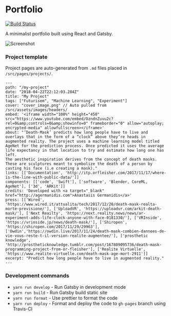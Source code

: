 # Portfolio

[![Build Status](https://travis-ci.com/juniorxsound/portfolio.svg?token=ztzi6EexNpaHGeSp1q8W&branch=master)](https://travis-ci.com/juniorxsound/portfolio)

A minimalist portfolio built using React and Gatsby.

![Screenshot](https://i.imgur.com/mOOcWFd.png)

### Project template
Project pages are auto-generated from `.md` files placed in `/src/pages/projects/`.
```
---
path: "/my-project"
date: "2018-04-22T22:12:03.284Z"
title: "My Project"
tags: ["Futurisem", "Machine Learning", "Experiment"]
cover: "cover_image.png" // Auto pulled from /src/assets/images/headers/
embed: '<iframe width="100%" height="450" src="https://www.youtube.com/embed/OzndnZuvu2c?rel=0&amp;controls=0&amp;showinfo=0" frameborder="0" allow="autoplay; encrypted-media" allowfullscreen></iframe>'
about: "‘Death-Mask’ predicts how long people have to live and overlays that in the form of a “clock” above they’re heads in augmented reality. The project uses a machine learning model titled AgeNet for the prediction process. Once predicted it uses the average life expectancy in that location to try and estimate how long one has left.
The aesthetic inspiration derives from the concept of death masks. These are sculptures meant to symbolize the death of a person by casting his face (i.e creating a mask)."
links: [['Documentation', 'http://itp.orfleisher.com/2017/11/17/where-is-the-line-with-public-data/']]
components: [['code', 'Swift'], ['software', 'Blender, CoreML, AgeNet'], ['3d', 'ARKit']]
credits: 'Developed with <a target="_blank" href="http://agermanidis.com">Anastasis Germanidis</a>'
press: [['Wired', 'https://www.wired.it/attualita/tech/2017/12/20/death-mask-realta-morte-previsione/'], ['UploadVR', 'https://uploadvr.com/arkit-death-mask/'], ['Next Reailty', 'https://next.reality.news/news/ar-experiment-adds-life-clock-anyone-with-face-0181330/'], ['VRInside', 'https://vrinside.jp/news/death-mask/'], ['Shiropen', 'https://shiropen.com/2017/11/29/29963'], ['Owdin','https://owdin.live/2017/11/24/death-mask-combien-dannees-de-vie-vous-reste-t-il-version-realite-augmentee/'], ['prosthetic knowledge', 'http://prostheticknowledge.tumblr.com/post/167809095736/death-mask-programming-project-from-or-fleisher'], ['Realite Virtuelle', 'https://www.realite-virtuelle.com/death-mask-age-mort-2911']]
excerpt: "Predict how long people have to live in augmented reality."
---
```

### Development commands
- `yarn run develop` - Run Gatsby in development mode
- `yarn run build` - Run Gatsby build static site
- `yarn run format` - Use prettier to format the code
- `yarn run deploy` - Format and deploy the code to `gh-pages` branch using Travis-CI
